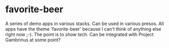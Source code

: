 # favorite-beer
A series of demo apps in various stacks.  Can be used in various presos.  All apps have the theme 'favorite-beer' because I can't think of anything else right now ;-).  The point is to show tech. Can be integrated with Project Gambrinus at some point?

